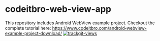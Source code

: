 # codeitbro-web-view-app
This repository includes Android WebView example project. 
Checkout the complete tutorial here: https://www.codeitbro.com/android-webview-example-project-download/
<a href="https://trackgit.com">
<img src="https://sfy.cx/u/xo9" alt="trackgit-views" />
</a>
